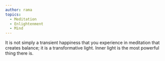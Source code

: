 ```yaml
---
author: rama
topics:
  - Meditation
  - Enlightenment
  - Mind
---
```


It is not simply a transient happiness that you experience in meditation that creates balance; it is a transformative light. Inner light is the most powerful thing there is.
